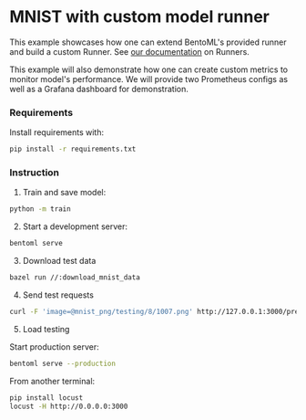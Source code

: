 # MNIST with custom model runner

This example showcases how one can extend BentoML's provided runner and build a custom Runner. See [our documentation][#custom-runner] on Runners.

This example will also demonstrate how one can create custom metrics to monitor model's performance.
We will provide two Prometheus configs as well as a Grafana dashboard for demonstration.

### Requirements

Install requirements with:

```bash
pip install -r requirements.txt
```

### Instruction

1. Train and save model:

```bash
python -m train
```

2. Start a development server:

```bash
bentoml serve
```

3. Download test data

```bash
bazel run //:download_mnist_data
```

4. Send test requests

```bash
curl -F 'image=@mnist_png/testing/8/1007.png' http://127.0.0.1:3000/predict
```

5. Load testing

Start production server:

```bash
bentoml serve --production
```

From another terminal:

```bash
pip install locust
locust -H http://0.0.0.0:3000
```

[#custom-runner]: https://docs.bentoml.org/en/latest/concepts/runner.html#custom-runner
